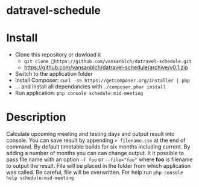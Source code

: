 datravel-schedule
=================

Install
=======
* Clone this repository or dowload it
  * `git clone https://github.com/vansanblch/datravel-schedule.git`
  * https://github.com/vansanblch/datravel-schedule/archive/v0.1.zip
* Switch to the application folder
* Install Composer:  `curl -sS https://getcomposer.org/installer | php`
* ... and install all dependancies with `./composer.phar install`
* Run application: `php console schedule:mid-meeting`

Description
===========
Calculate upcoming meeting and testing days and output result into console. You can save result by appending `> filename.csv` at the end of command.
By default timetable builds for six months including current. By adding a number of months you can can change output.
It it possible to pass file name with an option `-f foo` or `--file="foo"` where **foo** is filename to output the result. File will be placed in the folder from which application was called. Be careful, file will be overwritten.
For help run `php console help schedule:mid-meeting`
